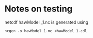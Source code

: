 # Notes on testing

netcdf hawModel _1.nc is generated using
```
ncgen -o hawModel_1.nc <hawModel_1.cdl
```
